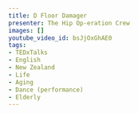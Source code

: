 ```yaml
---
title: D Floor Damager
presenter: The Hip Op-eration Crew
images: []
youtube_video_id: bsJjOxGhAE0
tags:
- TEDxTalks
- English
- New Zealand
- Life
- Aging
- Dance (performance)
- Elderly
---
```

